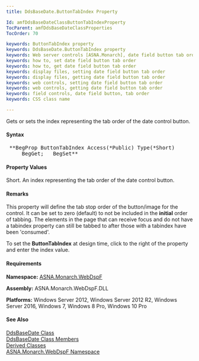 ```yaml
---
title: DdsBaseDate.ButtonTabIndex Property

Id: amfDdsBaseDateClassButtonTabIndexProperty
TocParent: amfDdsBaseDateClassProperties
TocOrder: 70

keywords: ButtonTabIndex property
keywords: DdsBaseDate.ButtonTabIndex property
keywords: Web server controls [ASNA.Monarch], date field button tab order
keywords: how to, set date field button tab order
keywords: how to, get date field button tab order
keywords: display files, setting date field button tab order
keywords: display files, getting date field button tab order
keywords: web controls, setting date field button tab order
keywords: web controls, getting date field button tab order
keywords: field controls, date field button, tab order
keywords: CSS class name

---
```


Gets or sets the index representing the tab order of the date control button.

#### Syntax
<pre class="syntax"> **BegProp ButtonTabIndex Access(*Public) Type(*Short)
     BegGet;   BegSet** </pre>

#### Property Values
Short. An index representing the tab order of the date control button.

#### Remarks
This property will define the tab stop order of the button/image for the control. It can be set to zero (default) to not be included in the **initial** order of tabbing. The elements in the page that can receive focus and do not have a tabindex property can still be tabbed to after those with a tabindex have been 'consumed'.

To set the **ButtonTabIndex** at design time, click to the right of the property and enter the index value.

#### Requirements
**Namespace:** [ASNA.Monarch.WebDspF](amfWebDspFNamespace.html)

**Assembly:** ASNA.Monarch.WebDspF.DLL

**Platforms:** Windows Server 2012, Windows Server 2012 R2, Windows Server 2016, Windows 7, Windows 8 Pro, Windows 10 Pro

#### See Also
[DdsBaseDate Class](amfDdsBaseDateClass.html) <br /> [ DdsBaseDate Class Members](amfDdsBaseDateClassMembers.html) <br /> [ Derived Classes](amfDdsBaseDateDerivedClasses.html) <br />[ ASNA.Monarch.WebDspF Namespace](amfWebDspFNamespace.html)
